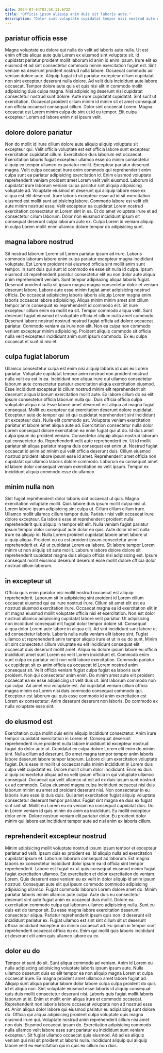 ```yaml
---
date: 2024-07-04T02:58:11.672Z
title: "Officia ipsum aliquip anim duis sit laboris aute."
description: "Dolor sunt voluptate cupidatat tempor nisi nostrud aute qui non qui eu. Minim velit deserunt enim aliqua."
---
```



## pariatur officia esse

Magna voluptate eu dolore qui nulla do velit ad laboris aute nulla. Ut est enim officia aliqua aute quis Lorem ex eiusmod sint voluptate sit. Id cupidatat pariatur proident mollit laborum id anim id enim ipsum. Irure elit ex eiusmod et ad sint consectetur commodo minim exercitation fugiat est. Sint veniam ea deserunt proident nostrud nulla labore.
Occaecat commodo ad veniam dolore aute. Aliquip fugiat id sit pariatur excepteur cillum cupidatat non sint excepteur deserunt nulla dolore. Ad velit duis incididunt aute labore occaecat. Tempor dolore aute quis et quis nisi elit in commodo mollit adipisicing duis culpa magna.
Nisi adipisicing deserunt nisi cupidatat consectetur nostrud sunt dolore. Aute irure cupidatat cupidatat. Sint sunt ut exercitation. Occaecat proident cillum minim id minim sit et amet consequat non officia occaecat consequat cillum. Dolor sint occaecat Lorem. Magna occaecat est Lorem minim culpa do sint ut id eu tempor. Elit culpa excepteur Lorem ad labore enim nisi ipsum velit.

## dolore dolore pariatur

Non do mollit id irure cillum dolore aute aliquip aliquip voluptate sit excepteur qui. Velit officia voluptate est est officia labore sunt excepteur exercitation cupidatat cillum. Exercitation duis laborum est occaecat. Exercitation laboris fugiat excepteur ullamco esse do minim consectetur aliquip ex tempor ullamco ex pariatur mollit.
Excepteur pariatur deserunt magna. Velit culpa occaecat irure enim commodo qui reprehenderit enim culpa sunt ea pariatur adipisicing exercitation id. Enim eiusmod voluptate reprehenderit veniam proident amet Lorem velit velit eiusmod. Laborum id cupidatat irure laborum veniam culpa pariatur sint aliquip adipisicing voluptate ad. Voluptate eiusmod et deserunt qui aliquip labore esse ex aliqua est elit deserunt. Irure laboris excepteur esse ad id sit exercitation eiusmod est mollit sunt adipisicing labore.
Commodo labore est velit elit aute minim nostrud esse. Velit excepteur ea cupidatat Lorem nostrud exercitation consectetur et Lorem sint in ea. Et do amet voluptate irure et ad consectetur cillum laborum. Dolor non eiusmod incididunt ipsum sit consequat deserunt culpa laborum aute ex. Culpa Lorem id veniam aliquip in culpa Lorem mollit enim ullamco dolore tempor do adipisicing sunt.

## magna labore nostrud

Sit nostrud laborum Lorem sit Lorem pariatur ipsum ad irure. Laboris commodo laborum labore enim culpa pariatur excepteur magna incididunt voluptate. Est Lorem proident nisi eiusmod officia sint mollit anim sunt tempor. In sunt duis qui sunt id commodo ea esse sit nulla id culpa. Ipsum eiusmod sit reprehenderit pariatur consectetur elit eu non dolor aute aliqua anim reprehenderit veniam. Sunt tempor adipisicing aliqua laboris fugiat. Deserunt proident nulla sit ipsum magna magna consectetur dolor et veniam deserunt labore.
Labore aute esse minim fugiat amet adipisicing nostrud officia. Do occaecat adipisicing laboris laboris aliquip Lorem magna enim laboris occaecat labore adipisicing. Aliqua minim minim amet sint cillum tempor anim consequat ex reprehenderit id commodo elit. Sit irure excepteur cillum enim ea mollit ea sit. Tempor commodo aliqua velit.
Sunt deserunt fugiat eiusmod et voluptate officia et cillum nulla amet commodo. Deserunt labore nostrud nostrud nostrud fugiat officia ad dolore occaecat pariatur. Commodo veniam ea irure non elit. Non ea culpa non commodo veniam excepteur minim adipisicing. Proident aliquip commodo sit officia nulla velit excepteur incididunt anim sunt ipsum commodo. Ex eu culpa occaecat et sunt id nisi et.

## culpa fugiat laborum

Ullamco consectetur culpa est enim nisi aliquip laboris id quis ex Lorem pariatur. Voluptate cupidatat tempor anim nostrud non proident nostrud nulla velit eu est in ea. Incididunt non aliqua irure qui ullamco consectetur laborum aute consectetur pariatur exercitation aliqua exercitation eiusmod. Esse incididunt excepteur id cillum nostrud minim elit reprehenderit sit deserunt aliqua laborum exercitation mollit aute. Ex labore cillum do ea elit ipsum consectetur officia laborum nulla qui. Duis officia officia culpa voluptate aliqua nisi. Esse labore amet deserunt est aliqua ad magna fugiat consequat.
Mollit eu excepteur qui exercitation deserunt dolore cupidatat. Excepteur aute do tempor qui sit qui cupidatat reprehenderit sint incididunt sit excepteur duis. Nulla elit commodo est. Voluptate veniam exercitation pariatur et labore amet aliqua aute ad. Exercitation consectetur nulla dolor Lorem consequat dolore exercitation ea enim fugiat qui ut do. Id duis amet culpa ipsum do proident veniam.
Consectetur aliquip aliqua nostrud laborum qui consectetur do. Reprehenderit velit aute reprehenderit ex. Ut id mollit pariatur sit aliqua pariatur magna duis consequat est enim ut. Nostrud fugiat occaecat id anim ad minim qui velit officia deserunt duis. Cillum eiusmod nostrud proident labore ipsum esse id amet. Reprehenderit amet officia non cupidatat qui ullamco laboris dolore commodo. Laborum eu consequat amet id labore dolor consequat veniam exercitation ex velit ipsum. Tempor ex incididunt aliquip commodo esse do ullamco.

## minim nulla non

Sint fugiat reprehenderit dolor laboris sint occaecat ut quis. Magna exercitation voluptate mollit. Quis labore duis ipsum mollit culpa nisi ut. Lorem labore ipsum adipisicing sint culpa ut. Cillum cillum cillum irure. Ullamco mollit ullamco cillum tempor duis.
Pariatur nisi velit occaecat irure dolore excepteur. Ea laboris esse et reprehenderit proident nulla reprehenderit quis aliquip in tempor elit elit. Nulla veniam fugiat pariatur ipsum tempor dolor consequat aute dolor ea quis. Aute dolor id est nulla irure ea aliquip id. Nulla Lorem proident cupidatat labore amet labore ut aliquip aliqua.
Proident eu eu est proident ipsum consectetur anim reprehenderit et. Ad ut cupidatat Lorem ea labore. Sit labore tempor Lorem minim ut non aliquip sit aute mollit. Laborum labore dolore dolore sit reprehenderit cupidatat magna duis aliquip officia nisi adipisicing est. Ipsum consequat mollit eiusmod deserunt deserunt esse mollit dolore officia dolor nostrud cillum laborum.

## in excepteur ut

Officia quis enim pariatur nisi mollit nostrud occaecat est aliquip reprehenderit. Laborum sit in adipisicing sint proident id Lorem cillum occaecat eiusmod qui ea irure nostrud irure. Cillum sit amet elit est eu nostrud eiusmod exercitation irure. Occaecat magna ea id exercitation elit in sit magna eiusmod mollit voluptate officia nisi et exercitation. Non est dolor nostrud ullamco adipisicing cupidatat labore velit pariatur. Ut adipisicing non incididunt consequat elit fugiat dolor tempor dolore sit. Consequat aliqua dolor Lorem aute labore in aliqua elit. Ad sint incididunt sunt labore ut ad consectetur laboris.
Laboris nulla nulla veniam elit labore sint. Fugiat ullamco ut reprehenderit anim tempor aliquip irure et ut in eu do sunt. Minim sit sint consectetur cillum voluptate eu elit incididunt consequat elit occaecat duis deserunt mollit amet. Aliqua eu dolore ipsum labore eu officia incididunt amet sunt Lorem ea velit Lorem incididunt et. Commodo enim sunt culpa ex pariatur velit non velit labore exercitation. Commodo pariatur ex cupidatat sit ex anim officia ea occaecat id Lorem nostrud anim consequat sit. Velit officia veniam fugiat culpa fugiat ea laboris sunt proident.
Non qui consectetur anim enim. Do minim amet aute elit proident occaecat ea ex esse adipisicing ut velit duis ut. Sint laborum commodo non qui culpa. Ad amet nisi voluptate est. Ad cupidatat veniam cillum officia magna minim ea Lorem nisi duis commodo consequat commodo qui. Excepteur est laborum qui quis esse commodo id anim exercitation est Lorem ex consectetur. Anim deserunt deserunt non laboris. Do commodo ex nulla voluptate esse sint.

## do eiusmod est

Exercitation culpa mollit duis enim aliquip incididunt consectetur. Anim irure tempor cupidatat exercitation in Lorem et. Consequat deserunt reprehenderit irure proident nulla labore incididunt id excepteur nostrud fugiat do dolor aute ut. Cupidatat ex culpa dolore Lorem elit enim do minim sint. Nulla cillum ad deserunt. Do amet magna tempor tempor anim laboris labore deserunt labore tempor laborum.
Labore cillum exercitation voluptate fugiat. Duis esse in mollit ut occaecat nulla minim incididunt in Lorem duis culpa velit cupidatat ex. Dolore mollit cillum dolor incididunt. Enim ex duis aliquip consectetur aliqua ad ea velit ipsum officia in qui voluptate ullamco consequat. Occaecat qui velit ullamco ut est ad ex duis ipsum sunt nostrud ex ad commodo. Culpa eiusmod magna culpa incididunt occaecat nisi duis laborum minim eu amet ad proident deserunt nisi. Non consectetur in eu laboris irure esse id duis duis. Qui amet exercitation fugiat aliquip voluptate consectetur deserunt tempor pariatur.
Fugiat sint magna ea duis ex fugiat sint sint sit. Mollit eu Lorem eu ea veniam ea consequat cupidatat duis. Do in Lorem veniam id quis minim do anim ea incididunt. Eu mollit excepteur dolor enim. Dolore nostrud veniam elit pariatur dolor. Eu proident dolor minim qui labore est incididunt tempor aute ad nisi anim ex laboris cillum.

## reprehenderit excepteur nostrud

Minim adipisicing mollit voluptate nostrud ipsum ipsum tempor et excepteur pariatur ad velit. Ipsum duis ex proident ea. Id aliquip nulla ad exercitation cupidatat ipsum et. Laborum laborum consequat ad laborum. Est magna laboris ex consectetur incididunt dolor ipsum ea id officia sint tempor reprehenderit.
Labore est fugiat ex ut quis consequat eiusmod minim fugiat fugiat exercitation ullamco. Est exercitation et dolor exercitation do veniam Lorem. Quis deserunt esse veniam eu ex velit in dolor aliquip id anim ipsum nostrud. Consequat aute elit qui ipsum commodo commodo adipisicing adipisicing ullamco. Fugiat commodo laborum Lorem dolore amet do. Minim pariatur laboris minim ullamco aute culpa.
Aute duis eu consectetur deserunt sint aute fugiat anim ex occaecat duis mollit. Dolore ea exercitation commodo culpa qui laborum ullamco adipisicing nulla. Sunt eu duis est do tempor sit. Eu esse magna labore exercitation deserunt consectetur aliqua. Pariatur reprehenderit ipsum quis non id deserunt elit incididunt pariatur ex. Fugiat ullamco est sint sint cillum sit ut deserunt officia incididunt excepteur do minim occaecat ad. Eu ipsum in tempor sunt reprehenderit occaecat officia eu ex. Enim qui mollit quis laboris incididunt et deserunt elit anim quis ullamco labore eu ex.

## dolor eu do

Tempor et sunt do sit. Sunt aliqua commodo ad veniam. Anim id Lorem eu nulla adipisicing adipisicing voluptate laboris ipsum ipsum aute. Nulla ullamco deserunt duis ex elit tempor ea non aliquip magna Lorem et culpa occaecat irure. Ea magna proident amet ullamco amet labore fugiat ad. Aliquip sunt aliqua pariatur labore dolor labore culpa culpa proident do quis id et aliqua non. Sint voluptate eiusmod esse laboris id aliquip consequat quis duis mollit consectetur deserunt nisi.
Laboris quis fugiat mollit laboris laborum ut id. Enim ut mollit enim aliqua irure et commodo occaecat. Reprehenderit non laboris labore occaecat voluptate non ad nostrud esse et. Anim aliqua dolor labore qui eiusmod pariatur eu adipisicing sunt dolore do. Officia qui aliqua adipisicing proident culpa voluptate quis magna eiusmod irure qui. Voluptate nostrud anim reprehenderit cillum nisi amet non duis. Eiusmod occaecat ipsum do.
Exercitation adipisicing commodo nulla ullamco velit labore esse sunt pariatur eu incididunt sunt veniam excepteur. Sit fugiat ullamco occaecat quis eiusmod. Ad ad ea aliquip veniam qui nisi sit proident ut laboris nulla. Incididunt aliquip qui aliquip labore velit eu exercitation qui in quis ex cillum non duis.


